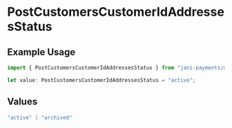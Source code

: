 # PostCustomersCustomerIdAddressesStatus

## Example Usage

```typescript
import { PostCustomersCustomerIdAddressesStatus } from "jani-payments/models/operations";

let value: PostCustomersCustomerIdAddressesStatus = "active";
```

## Values

```typescript
"active" | "archived"
```